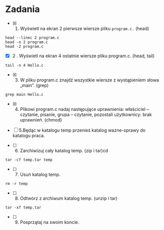 # Zadania
* [X] 1. Wyświetl na ekran 2 pierwsze wiersze pliku `program.c.` (head)

```
head --linec 2 program.c
head -n 2 program.c
head -2 program.c
```

* [X] 2 . Wyświetl na ekran 4 ostatnie wiersze pliku program.c. (head, tail)
```
tail -n 4 Hello.c
```

* [X]  3. W pliku program.c znajdź wszystkie wiersze z wystąpieniem słowa „main”. (grep)
```
grep main Hello.c

```
* [X]  4. Plikowi program.c nadaj następujące uprawnienia: właściciel – czytanie, pisanie, grupa – czytanie, pozostali użytkownicy: brak uprawnień. (chmod)


* [ ]  5.Będąc w katalogu temp przenieś katalog wazne-sprawy do katalogu praca.

* [ ]  6. Zarchiwizuj cały katalog temp. (zip i tar)cd
```
tar -cf temp.tar temp

```
* [ ]  7. Usuń katalog temp.
```
rm -r temp

```
* [ ]  8. Odtwórz z archiwum katalog temp. (unzip i tar)
```
tar -xf temp.tar

```
* [ ]  9. Posprzątaj na swoim koncie.
